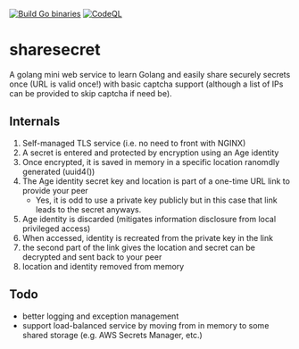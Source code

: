 [![Build Go binaries](https://github.com/sourcefrenchy/sharesecret/actions/workflows/release.yaml/badge.svg)](https://github.com/sourcefrenchy/sharesecret/actions/workflows/release.yaml)
[![CodeQL](https://github.com/sourcefrenchy/sharesecret/actions/workflows/codeql-analysis.yml/badge.svg)](https://github.com/sourcefrenchy/sharesecret/actions/workflows/codeql-analysis.yml)

# sharesecret
A golang mini web service to learn Golang and easily share securely secrets once (URL is valid once!) with basic captcha support (although a list of IPs can be provided to skip captcha if need be). 

## Internals
1. Self-managed TLS service (i.e. no need to front with NGINX)
2. A secret is entered and protected by encryption using an Age identity
3. Once encrypted, it is saved in memory in a specific location ranomdly generated (uuid4())
4. The Age identity secret key and location is part of a one-time URL link to provide your peer
   * Yes, it is odd to use a private key publicly but in this case that link leads to the secret anyways.
6. Age identity is discarded (mitigates information disclosure from local privileged access)
7. When accessed, identity is recreated from the private key in the link
8. the second part of the link gives the location and secret can be decrypted and sent back to your peer
9. location and identity removed from memory

## Todo
* better logging and exception management
* support load-balanced service by moving from in memory to some shared storage (e.g. AWS Secrets Manager, etc.)
